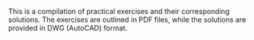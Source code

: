 This is a compilation of practical exercises and their corresponding solutions. The exercises are outlined in PDF files, while the solutions are provided in DWG (AutoCAD) format.
